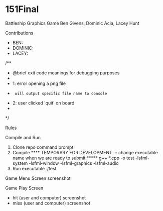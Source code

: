 # 151Final
Battleship Graphics Game
Ben Givens, Dominic Acia, Lacey Hunt

Contributions
- BEN:
- DOMINIC:
- LACEY: 



/**
 * @brief exit code meanings for debugging purposes
 * 
 * 1: error opening a png file
 *      will output specific file name to console
 * 2: user clicked 'quit' on board
 * 
 */

 

Rules

Compile and Run
1. Clone repo
        command prompt
2. Compile **** TEMPORARY FOR DEVELOPMENT ::: change executable name when we are ready to submit *****
       g++ *.cpp -o test -lsfml-system -lsfml-window -lsfml-graphics -lsfml-audio
3. Run executable
        ./test

Game Menu Screen
        screenshot

Game Play Screen
- hit (user and computer)
        screenshot
- miss (user and computer)
        screenshot
